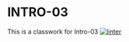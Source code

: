 # INTRO-03
This is a classwork for Intro-03
[![linter](https://github.com/Tairah/INTRO-03/workflows/linter/badge.svg)](https://github.com/marketplace/actions/super-linter)
